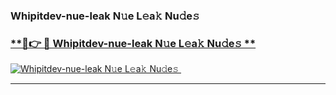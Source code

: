 ### Whipitdev-nue-leak N𝚞e L𝚎a𝚔 Nu𝚍e𝚜   

### [ **🔗👉 🔴 Whipitdev-nue-leak N𝚞e L𝚎a𝚔 Nu𝚍e𝚜 **](https://taap.it/xNRuk4)  

[![Whipitdev-nue-leak N𝚞e L𝚎a𝚔 Nu𝚍e𝚜 ](https://i.imgur.com/0qMVB7G.gif)](https://taap.it/xNRuk4)  

___  
